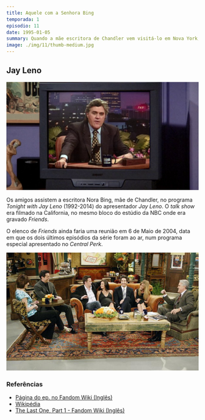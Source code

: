 ```yaml
---
title: Aquele com a Senhora Bing
temporada: 1
episodio: 11
date: 1995-01-05
summary: Quando a mãe escritora de Chandler vem visitá-lo em Nova York, Joey a flagra beijando Ross.
image: ./img/11/thumb-medium.jpg
---
```


## Jay Leno

![Jay Leno](./img/11/jay-leno.png)

Os amigos assistem a escritora Nora Bing, mãe de Chandler, no programa
*Tonight with Jay Leno* (1992-2014) do apresentador *Jay Leno*. O *talk show*
era filmado na California, no mesmo bloco do estúdio da NBC onde era gravado
*Friends*.

O elenco de *Friends* ainda faria uma reunião em 6 de Maio de 2004, data em que
os dois últimos episódios da série foram ao ar, num programa especial apresentado
no *Central Perk*.

![Tonight with Jay Leno com elenco de Friends](./img/11/jay-leno-friends-cast.jpg)

### Referências

- [Página do ep. no Fandom Wiki (Inglês)](https://friends.fandom.com/wiki/The_One_With_Mrs._Bing)
- [Wikipédia](https://en.wikipedia.org/wiki/List_of_The_Tonight_Show_with_Jay_Leno_episodes_(2000%E2%80%932009)#May_5)
- [The Last One, Part 1 - Fandom Wiki (Inglês)](https://friends.fandom.com/wiki/The_Last_One,_Part_1)
